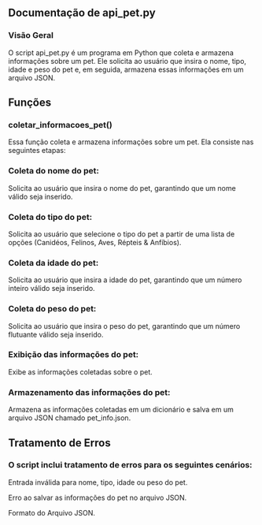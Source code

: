 ## Documentação de api_pet.py
### Visão Geral
O script api_pet.py é um programa em Python que coleta e armazena informações sobre um pet. Ele solicita ao usuário que insira o nome, tipo, idade e peso do pet e, em seguida, armazena essas informações em um arquivo JSON.

## Funções

### coletar_informacoes_pet()
Essa função coleta e armazena informações sobre um pet. Ela consiste nas seguintes etapas:

### Coleta do nome do pet: 
Solicita ao usuário que insira o nome do pet, garantindo que um nome válido seja inserido.

### Coleta do tipo do pet: 
Solicita ao usuário que selecione o tipo do pet a partir de uma lista de opções (Canidéos, Felinos, Aves, Répteis & Anfíbios).

### Coleta da idade do pet: 
Solicita ao usuário que insira a idade do pet, garantindo que um número inteiro válido seja inserido.

### Coleta do peso do pet: 
Solicita ao usuário que insira o peso do pet, garantindo que um número flutuante válido seja inserido.

### Exibição das informações do pet: 
Exibe as informações coletadas sobre o pet.

### Armazenamento das informações do pet: 
Armazena as informações coletadas em um dicionário e salva em um arquivo JSON chamado pet_info.json.
## Tratamento de Erros
### O script inclui tratamento de erros para os seguintes cenários:

Entrada inválida para nome, tipo, idade ou peso do pet.

Erro ao salvar as informações do pet no arquivo JSON.

Formato do Arquivo JSON.
